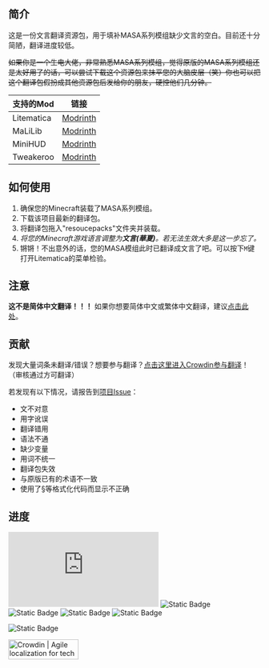 ## 简介
这是一份文言翻译资源包，用于填补MASA系列模组缺少文言的空白。目前还十分简陋，翻译进度较低。

~~如果你是一个生电大佬，非常熟悉MASA系列模组，觉得原版的MASA系列模组还是太好用了的话，可以尝试下载这个资源包来抹平您的大脑皮层（笑）你也可以把这个翻译包假扮成其他资源包后发给你的朋友，硬控他们几分钟。~~

| 支持的Mod | 链接 |
| ------- | ------- |
|Litematica|[Modrinth](https://modrinth.com/mod/litematica)|
|MaLiLib|[Modrinth](https://modrinth.com/mod/malilib)|
|MiniHUD|[Modrinth](https://modrinth.com/mod/minihud)|
|Tweakeroo|[Modrinth](https://modrinth.com/mod/tweakeroo)|

## 如何使用
1. 确保您的Minecraft装载了MASA系列模组。
2. 下载该项目最新的翻译包。
3. 将翻译包拖入"resoucepacks"文件夹并装载。
4. _将您的Minecraft游戏语言调整为**文言(華夏)**。若无法生效大多是这一步忘了。_
5. 锵锵！不出意外的话，您的MASA模组此时已翻译成文言了吧。可以按下```M```键打开Litematica的菜单检验。

## 注意
**这不是简体中文翻译！！！** 如果你想要简体中文或繁体中文翻译，建议[点击此处](https://modrinth.com/resourcepack/masa-mod-translationpack)。

## 贡献
发现大量词条未翻译/错误？想要参与翻译？[点击这里进入Crowdin参与翻译](https://zh.crowdin.com/project/masa-mods-lzh-trans)！（审核通过方可翻译）

若发现有以下情况，请报告到[项目Issue](https://github.com/Kaohaaa/masa-mods-lzh-trans/issues)：
- 文不对意
- 用字讹误
- 翻译错用
- 语法不通
- 缺少变量
- 用词不统一
- 翻译包失效
- 与原版已有的术语不一致
- 使用了§等格式化代码而显示不正确
## 进度
  [![lzh translation](https://img.shields.io/badge/dynamic/json?color=00af5c&label=总进度&style=flat&logo=crowdin&query=%24.progress.0.data.translationProgress&url=https%3A%2F%2Fbadges.awesome-crowdin.com%2Fstats-16602813-819398.json)](https://crowdin.com/project/masa-mods-lzh-trans)
  ![Static Badge](https://img.shields.io/badge/Litematica-41%25-00af5c?logo=Crowdin)
  ![Static Badge](https://img.shields.io/badge/MaLiLib-6%25-00af5c?logo=Crowdin)
  ![Static Badge](https://img.shields.io/badge/MiniHUD-2%25-00af5c?logo=Crowdin)
  ![Static Badge](https://img.shields.io/badge/Tweakeroo-2%25-00af5c?logo=Crowdin)
  
  ![Static Badge](https://img.shields.io/badge/用于搞怪的测试-我非常好奇这个框到底能写多长，所以就……(●´ω｀●)ゞ……就是这样……咕咕嘎嘎！-00af5c)

  <a href="https://crowdin.com/?utm_term=click-badge-add-on" rel="nofollow"><img style="width:140;height:40px" src="https://badges.crowdin.net/badge/light/crowdin-on-dark.png" srcset="https://badges.crowdin.net/badge/light/crowdin-on-dark.png 1x,https://badges.crowdin.net/badge/light/crowdin-on-dark@2x.png 2x" alt="Crowdin | Agile localization for tech companies" /></a>
